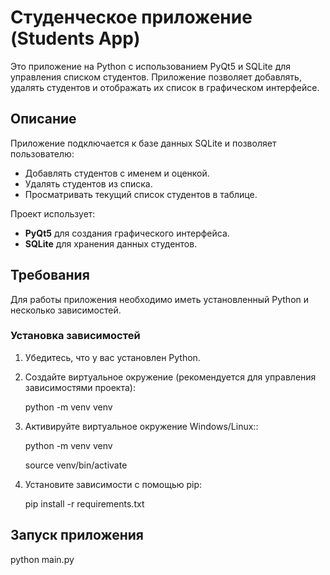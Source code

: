 # Студенческое приложение (Students App)

Это приложение на Python с использованием PyQt5 и SQLite для управления списком студентов. Приложение позволяет добавлять, удалять студентов и отображать их список в графическом интерфейсе.

## Описание

Приложение подключается к базе данных SQLite и позволяет пользователю:
- Добавлять студентов с именем и оценкой.
- Удалять студентов из списка.
- Просматривать текущий список студентов в таблице.

Проект использует:
- **PyQt5** для создания графического интерфейса.
- **SQLite** для хранения данных студентов.

## Требования

Для работы приложения необходимо иметь установленный Python и несколько зависимостей.

### Установка зависимостей

1. Убедитесь, что у вас установлен Python.
2. Создайте виртуальное окружение (рекомендуется для управления зависимостями проекта):

   python -m venv venv

3. Активируйте виртуальное окружение Windows/Linux::

   python -m venv venv

   source venv/bin/activate
   
   
5. Установите зависимости с помощью pip:
   
   pip install -r requirements.txt

## Запуск приложения

   python main.py
